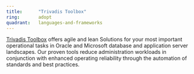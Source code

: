 ```yaml
---
title:      "Trivadis Toolbox"
ring:       adopt
quadrant:   languages-and-frameworks
---
```


[Trivadis Toolbox](https://www.trivadis.com/en/trivadis-toolbox) offers agile and lean Solutions for your most important operational tasks in Oracle and Microsoft database and application server landscapes. Our proven tools reduce administration workloads in conjunction with enhanced operating reliability through the automation of standards and best practices.